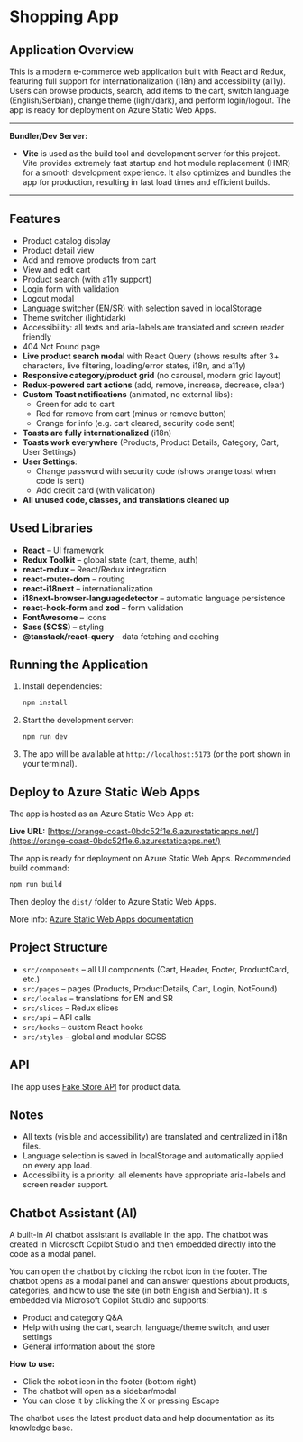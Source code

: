 # Shopping App

## Application Overview

This is a modern e-commerce web application built with React and Redux, featuring full support for internationalization (i18n) and accessibility (a11y). Users can browse products, search, add items to the cart, switch language (English/Serbian), change theme (light/dark), and perform login/logout. The app is ready for deployment on Azure Static Web Apps.

---

**Bundler/Dev Server:**

- **Vite** is used as the build tool and development server for this project. Vite provides extremely fast startup and hot module replacement (HMR) for a smooth development experience. It also optimizes and bundles the app for production, resulting in fast load times and efficient builds.

---

## Features

- Product catalog display
- Product detail view
- Add and remove products from cart
- View and edit cart
- Product search (with a11y support)
- Login form with validation
- Logout modal
- Language switcher (EN/SR) with selection saved in localStorage
- Theme switcher (light/dark)
- Accessibility: all texts and aria-labels are translated and screen reader friendly
- 404 Not Found page
- **Live product search modal** with React Query (shows results after 3+ characters, live filtering, loading/error states, i18n, and a11y)
- **Responsive category/product grid** (no carousel, modern grid layout)
- **Redux-powered cart actions** (add, remove, increase, decrease, clear)
- **Custom Toast notifications** (animated, no external libs):
  - Green for add to cart
  - Red for remove from cart (minus or remove button)
  - Orange for info (e.g. cart cleared, security code sent)
- **Toasts are fully internationalized** (i18n)
- **Toasts work everywhere** (Products, Product Details, Category, Cart, User Settings)
- **User Settings**:
  - Change password with security code (shows orange toast when code is sent)
  - Add credit card (with validation)
- **All unused code, classes, and translations cleaned up**

## Used Libraries

- **React** – UI framework
- **Redux Toolkit** – global state (cart, theme, auth)
- **react-redux** – React/Redux integration
- **react-router-dom** – routing
- **react-i18next** – internationalization
- **i18next-browser-languagedetector** – automatic language persistence
- **react-hook-form** and **zod** – form validation
- **FontAwesome** – icons
- **Sass (SCSS)** – styling
- **@tanstack/react-query** – data fetching and caching

## Running the Application

1. Install dependencies:
   ```bash
   npm install
   ```
2. Start the development server:
   ```bash
   npm run dev
   ```
3. The app will be available at `http://localhost:5173` (or the port shown in your terminal).

## Deploy to Azure Static Web Apps

The app is hosted as an Azure Static Web App at:

**Live URL:** [https://orange-coast-0bdc52f1e.6.azurestaticapps.net/](https://orange-coast-0bdc52f1e.6.azurestaticapps.net/)

The app is ready for deployment on Azure Static Web Apps. Recommended build command:

```bash
npm run build
```

Then deploy the `dist/` folder to Azure Static Web Apps.

More info: [Azure Static Web Apps documentation](https://learn.microsoft.com/en-us/azure/static-web-apps/)

## Project Structure

- `src/components` – all UI components (Cart, Header, Footer, ProductCard, etc.)
- `src/pages` – pages (Products, ProductDetails, Cart, Login, NotFound)
- `src/locales` – translations for EN and SR
- `src/slices` – Redux slices
- `src/api` – API calls
- `src/hooks` – custom React hooks
- `src/styles` – global and modular SCSS

## API

The app uses [Fake Store API](https://fakestoreapi.com/) for product data.

## Notes

- All texts (visible and accessibility) are translated and centralized in i18n files.
- Language selection is saved in localStorage and automatically applied on every app load.
- Accessibility is a priority: all elements have appropriate aria-labels and screen reader support.

## Chatbot Assistant (AI)

A built-in AI chatbot assistant is available in the app. The chatbot was created in Microsoft Copilot Studio and then embedded directly into the code as a modal panel.

You can open the chatbot by clicking the robot icon in the footer. The chatbot opens as a modal panel and can answer questions about products, categories, and how to use the site (in both English and Serbian). It is embedded via Microsoft Copilot Studio and supports:

- Product and category Q&A
- Help with using the cart, search, language/theme switch, and user settings
- General information about the store

**How to use:**

- Click the robot icon in the footer (bottom right)
- The chatbot will open as a sidebar/modal
- You can close it by clicking the X or pressing Escape

The chatbot uses the latest product data and help documentation as its knowledge base.
